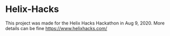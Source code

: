 # Helix-Hacks
This project was made for the Helix Hacks Hackathon in Aug 9, 2020. 
More details can be fine https://www.helixhacks.com/ 
